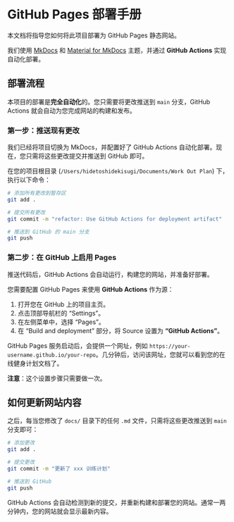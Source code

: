 # GitHub Pages 部署手册

本文档将指导您如何将此项目部署为 GitHub Pages 静态网站。

我们使用 [MkDocs](https://www.mkdocs.org/) 和 [Material for MkDocs](https://squidfunk.github.io/mkdocs-material/) 主题，并通过 **GitHub Actions** 实现自动化部署。

## 部署流程

本项目的部署是**完全自动化**的。您只需要将更改推送到 `main` 分支，GitHub Actions 就会自动为您完成网站的构建和发布。

### 第一步：推送现有更改

我们已经将项目切换为 MkDocs，并配置好了 GitHub Actions 自动化部署。现在，您只需将这些更改提交并推送到 GitHub 即可。

在您的项目根目录 (`/Users/hidetoshidekisugi/Documents/Work Out Plan`) 下，执行以下命令：

```bash
# 添加所有更改到暂存区
git add .

# 提交所有更改
git commit -m "refactor: Use GitHub Actions for deployment artifact"

# 推送到 GitHub 的 main 分支
git push
```

### 第二步：在 GitHub 上启用 Pages

推送代码后，GitHub Actions 会自动运行，构建您的网站，并准备好部署。

您需要配置 GitHub Pages 来使用 **GitHub Actions** 作为源：

1.  打开您在 GitHub 上的项目主页。
2.  点击顶部导航栏的 “Settings”。
3.  在左侧菜单中，选择 “Pages”。
4.  在 “Build and deployment” 部分，将 Source 设置为 **“GitHub Actions”**。

GitHub Pages 服务启动后，会提供一个网址，例如 `https://your-username.github.io/your-repo`。几分钟后，访问该网址，您就可以看到您的在线健身计划文档了。

**注意**：这个设置步骤只需要做一次。

## 如何更新网站内容

之后，每当您修改了 `docs/` 目录下的任何 `.md` 文件，只需将这些更改推送到 `main` 分支即可：

```bash
# 添加更改
git add .

# 提交更改
git commit -m "更新了 xxx 训练计划"

# 推送到 GitHub
git push
```

GitHub Actions 会自动检测到新的提交，并重新构建和部署您的网站。通常一两分钟内，您的网站就会显示最新内容。


